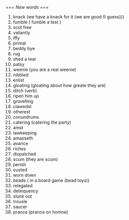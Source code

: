 === *New words* ===

1. knack (we have a knack for it (we are good (I guess)))
2. fumble ( fumble a test )
3. scot free
4. valiantly
5. iffy
6. primal
7. beddy bye
8. rug
9. shed a tear
10. patsy
11. weenie (you are a real weenie)
12. nibbled
13. enlist
14. gloating (gloating about how greate they are)
15. ditch (verb)
16. ripen him up
17. grovelling
18. clawedst
19. otherest
20. conundrums
21. catering (catering the party)
22. amst
23. lawkeeping
24. amasseth
25. avarice
26. riches
27. dispatched
28. scum (they are scum)
29. perish
30. ousted
31. worn down
32. beads ( in a board game (bead toys))
33. relegated
34. delinquency
35. slunk out
36. trousle
37. saucer
38. prance (prance on homne)
